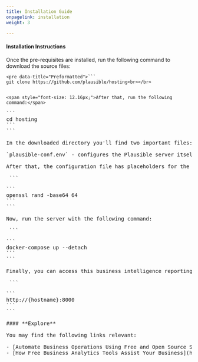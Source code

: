 ```yaml
---
title: Installation Guide
onpagelink: installation
weight: 3

---
```


#### **Installation Instructions**

Once the pre-requisites are installed, run the following command to download the source files:

 ```
<pre data-title="Preformatted">```
git clone https://github.com/plausible/hosting<br></br>
```
```

<span style="font-size: 12.16px;">After that, run the following command:</span>

 ```
<pre data-title="Preformatted">```
cd hosting
```
```

In the downloaded directory you'll find two important files:`docker-compose.yml` - installs and orchestrates networking between your Plausible server, Postgres database, Clickhouse database (for stats), and an SMTP server. It comes with sensible defaults that are ready to go, although you're free to tweak the settings if you wish.

`plausible-conf.env` - configures the Plausible server itself. Full configuration options are documented [here](https://plausible.io/docs/self-hosting-configuration).

After that, the configuration file has placeholders for the required parameters. Firstly, add your admin credentials in `plausible-conf.env`. Secondly, generate a random 64-character secret key which will be used to secure the app. Here's a simple way to generate one:

 ```
<pre data-title="Preformatted">```
openssl rand -base64 64
```
```

Now, run the server with the following command:

 ```
<pre data-title="Preformatted">```
docker-compose up --detach
```
```

Finally, you can access this business intelligence reporting software into the browser at the following address:

 ```
<pre data-title="Preformatted">```
http://{hostname}:8000
```
```

#### **Explore**

<div class="entry-content">You may find the following links relevant:

- [Automate Business Operations Using Free and Open Source Software](https://blog.containerize.com/2020/08/27/automate-business-operations-using-open-source-software/)
- [How Free Business Analytics Tools Assist Your Business](https://blog.containerize.com/2021/03/12/how-free-business-analytics-tools-assist-your-business/)
 
 </div>